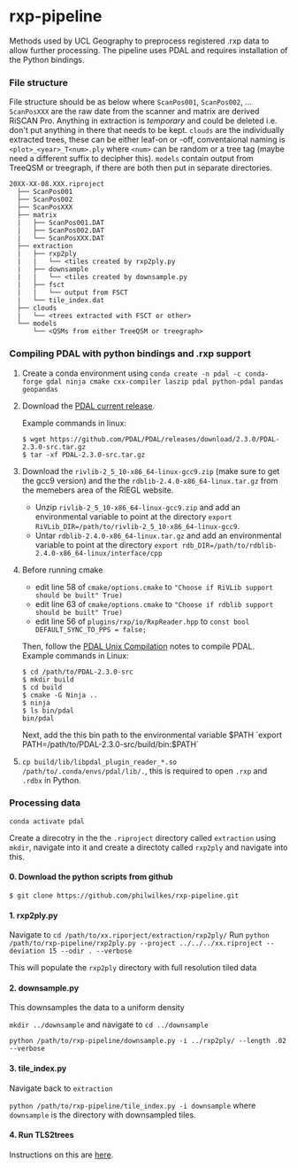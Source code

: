 # rxp-pipeline

Methods used by UCL Geography to preprocess registered .rxp data to allow further processing. The pipeline uses PDAL and requires installation of the Python bindings.

### File structure

File structure should be as below where `ScanPos001`, `ScanPos002`, ... `ScanPosXXX` are the raw date from the scanner and matrix are derived RiSCAN Pro. Anything in extraction is _temporary_ and could be deleted i.e. don't put anything in there that needs to be kept. `clouds` are the individually extracted trees, these can be either leaf-on or -off, conventaional naming is `<plot>_<year>_T<num>.ply` where `<num>` can be random or a tree tag (maybe need a different suffix to decipher this). `models` contain output from TreeQSM or treegraph, if there are both then put in separate directories.

```
20XX-XX-08.XXX.riproject
  ├── ScanPos001
  ├── ScanPos002
  ├── ScanPosXXX
  ├── matrix
  |   ├── ScanPos001.DAT
  |   ├── ScanPos002.DAT
  |   └── ScanPosXXX.DAT
  ├── extraction
  |   ├── rxp2ply
  |   |   └── <tiles created by rxp2ply.py
  |   ├── downsample
  |   |   └── <tiles created by downsample.py
  |   ├── fsct
  |   |   └── output from FSCT
  |   └── tile_index.dat
  ├── clouds
  |   └── <trees extracted with FSCT or other>
  └── models
      └── <QSMs from either TreeQSM or treegraph>
```

### Compiling PDAL with python bindings and .rxp support

1.  Create a conda environment using `conda create -n pdal -c conda-forge gdal ninja cmake cxx-compiler laszip pdal python-pdal pandas geopandas`
    
2.  Download the [PDAL current release](https://pdal.io/download.html#current-release-s).
    
    Example commands in linux:
    
    
        $ wget https://github.com/PDAL/PDAL/releases/download/2.3.0/PDAL-2.3.0-src.tar.gz
        $ tar -xf PDAL-2.3.0-src.tar.gz
        

3.  Download the `rivlib-2_5_10-x86_64-linux-gcc9.zip` (make sure to get the gcc9 version) and the the `rdblib-2.4.0-x86_64-linux.tar.gz` from the memebers area of the RIEGL website. 
    - Unzip `rivlib-2_5_10-x86_64-linux-gcc9.zip` and add an environmental variable to point at the directory `export RiVLib_DIR=/path/to/rivlib-2_5_10-x86_64-linux-gcc9`. 
    - Untar `rdblib-2.4.0-x86_64-linux.tar.gz` and add an environmental variable to point at the directory `export rdb_DIR=/path/to/rdblib-2.4.0-x86_64-linux/interface/cpp`

4.  Before running cmake
    - edit line 58 of `cmake/options.cmake` to `"Choose if RiVLib support should be built" True)`
    - edit line 63 of `cmake/options.cmake` to `"Choose if rdblib support should be built" True)`
    - edit line 56 of `plugins/rxp/io/RxpReader.hpp` to `const bool DEFAULT_SYNC_TO_PPS = false;`

    Then, follow the [PDAL Unix Compilation](https://pdal.io/development/compilation/unix.html) notes to compile PDAL. Example commands in Linux:
       
        $ cd /path/to/PDAL-2.3.0-src
        $ mkdir build
        $ cd build
        $ cmake -G Ninja ..
        $ ninja
        $ ls bin/pdal
        bin/pdal
        
    Next, add the this bin path to the environmental variable $PATH `export PATH=/path/to/PDAL-2.3.0-src/build/bin:$PATH`

5. `cp build/lib/libpdal_plugin_reader_*.so /path/to/.conda/envs/pdal/lib/.`, this is required to open `.rxp`  and `.rdbx` in Python.

### Processing data

`conda activate pdal`

Create a direcotry in the the `.riproject` directory called `extraction` using `mkdir`, navigate into it and create a directoty called `rxp2ply` and navigate into this.  

#### 0. Download the python scripts from github
`$ git clone https://github.com/philwilkes/rxp-pipeline.git`

#### 1. rxp2ply.py 

Navigate to `cd /path/to/xx.riporject/extraction/rxp2ply/`
Run `python /path/to/rxp-pipeline/rxp2ply.py --project ../../../xx.riproject --deviation 15 --odir . --verbose`

This will populate the `rxp2ply` directory with full resolution tiled data

#### 2. downsample.py

This downsamples the data to a uniform density

`mkdir ../downsample` and navigate to `cd ../downsample`

`python /path/to/rxp-pipeline/downsample.py -i ../rxp2ply/ --length .02 --verbose `

#### 3. tile_index.py

Navigate back to `extraction`

`python /path/to/rxp-pipeline/tile_index.py -i downsample` where `downsample` is the directory with downsampled tiles.

#### 4. Run TLS2trees

Instructions on this are [here](https://github.com/philwilkes/FSCT).
